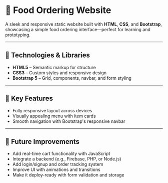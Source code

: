 # 🍔 Food Ordering Website

A sleek and responsive static website built with **HTML**, **CSS**, and **Bootstrap**, showcasing a simple food ordering 
interface—perfect for learning and prototyping.

---

## 🧰 Technologies & Libraries

- **HTML5** – Semantic markup for structure  
- **CSS3** – Custom styles and responsive design  
- **Bootstrap 5** – Grid, components, navbar, and form styling  

---

## 🎯 Key Features

- Fully responsive layout across devices  
- Visually appealing menu with item cards  
- Smooth navigation with Bootstrap's responsive navbar

---

## 📌 Future Improvements
	
- Add real-time cart functionality with JavaScript
- Integrate a backend (e.g., Firebase, PHP, or Node.js)
- Add login/signup and order tracking system
- Improve UI with animations and transitions
- Make it deploy-ready with form validation and storage
